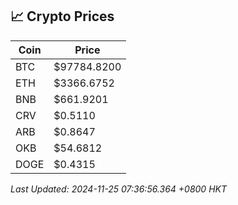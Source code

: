 ## 📈 Crypto Prices

| Coin | Price |
| ---- | ----- |
| BTC | $97784.8200 |
| ETH | $3366.6752 |
| BNB | $661.9201 |
| CRV | $0.5110 |
| ARB | $0.8647 |
| OKB | $54.6812 |
| DOGE | $0.4315 |

_Last Updated: 2024-11-25 07:36:56.364 +0800 HKT_